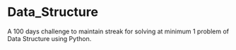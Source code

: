 # Data_Structure
A 100 days challenge to maintain streak for solving at minimum 1 problem of Data Structure using Python.

